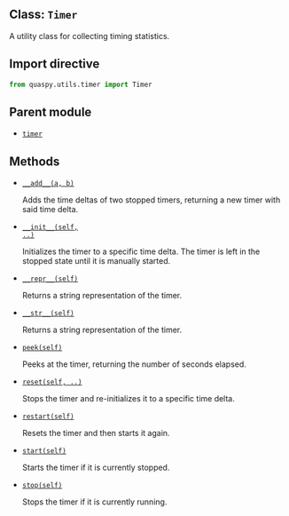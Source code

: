 ## Class: <code>Timer</code>
A utility class for collecting timing statistics.

## Import directive
```python
from quaspy.utils.timer import Timer
```

## Parent module
- [<code>timer</code>](README.md)

## Methods
- [<code>\_\_add\_\_(a, b)</code>](Timer/__add__.md)

  Adds the time deltas of two stopped timers, returning a new timer with said time delta.

- [<code>\_\_init\_\_(self, ..)</code>](Timer/__init__.md)

  Initializes the timer to a specific time delta. The timer is left in the stopped state until it is manually started.

- [<code>\_\_repr\_\_(self)</code>](Timer/__repr__.md)

  Returns a string representation of the timer.

- [<code>\_\_str\_\_(self)</code>](Timer/__str__.md)

  Returns a string representation of the timer.

- [<code>peek(self)</code>](Timer/peek.md)

  Peeks at the timer, returning the number of seconds elapsed.

- [<code>reset(self, ..)</code>](Timer/reset.md)

  Stops the timer and re-initializes it to a specific time delta.

- [<code>restart(self)</code>](Timer/restart.md)

  Resets the timer and then starts it again.

- [<code>start(self)</code>](Timer/start.md)

  Starts the timer if it is currently stopped.

- [<code>stop(self)</code>](Timer/stop.md)

  Stops the timer if it is currently running.

